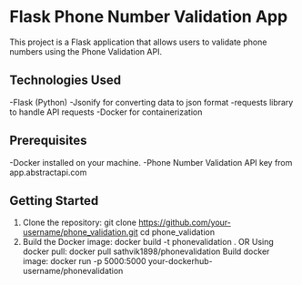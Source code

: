 # Flask Phone Number Validation App

This project is a Flask application that allows users to validate phone numbers using the Phone Validation API.

## Technologies Used
  -Flask (Python)
  -Jsonify for converting data to json format
  -requests library to handle API requests
  -Docker for containerization

## Prerequisites
  -Docker installed on your machine.
  -Phone Number Validation API key from app.abstractapi.com

## Getting Started
1. Clone the repository:
git clone https://github.com/your-username/phone_validation.git
cd phone_validation
2. Build the Docker image:
docker build -t phonevalidation . 
OR
Using docker pull:
docker pull sathvik1898/phonevalidation
Build docker image:
docker run -p 5000:5000 your-dockerhub-username/phonevalidation
